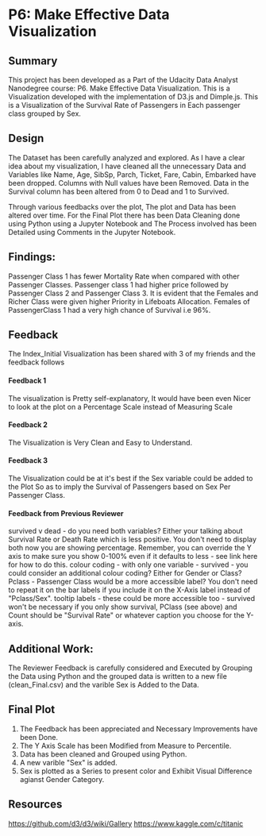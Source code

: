 # P6: Make Effective Data Visualization

## Summary
This project has been developed as a Part of the Udacity Data Analyst Nanodegree course: P6. Make Effective Data Visualization. This is a Visualization developed with the implementation of D3.js and Dimple.js. This is a Visualization of the Survival Rate of Passengers in Each passenger class grouped by Sex.


## Design
The Dataset has been carefully analyzed and explored. As I have a clear idea about my visualization, I have cleaned all the unnecessary Data and Variables like Name, Age, SibSp, Parch, Ticket, Fare, Cabin, Embarked have been dropped. Columns with Null values have been Removed. Data in the Survival column has been altered from 0 to Dead and 1 to Survived.

Through various feedbacks over the plot, The plot and Data has been altered over time. For the Final Plot there has been Data Cleaning done using Python using a Jupyter Notebook and The Process involved has been Detailed using Comments in the Jupyter Notebook.

## Findings:
Passenger Class 1 has fewer Mortality Rate when compared with other Passenger Classes. Passenger class 1 had higher price followed by Passenger Class 2 and Passenger Class 3. It is evident that the Females and Richer Class were given higher Priority in Lifeboats Allocation. Females of PassengerClass 1 had a very high chance of Survival i.e 96%.

## Feedback
The Index_Initial Visualization has been shared with 3 of my friends and the feedback follows
#### Feedback 1
The visualization is Pretty self-explanatory, It would have been even Nicer to look at the plot on a Percentage Scale instead of Measuring Scale

#### Feedback 2
The Visualization is Very Clean and Easy to Understand.

#### Feedback 3
The Visualization could be at it's best if the Sex variable could be added to the Plot So as to imply the Survival of Passengers based on Sex Per Passenger Class.

#### Feedback from Previous Reviewer
survived v dead - do you need both variables? Either your talking about Survival Rate or Death Rate which is less positive. You don't need to display both now you are showing percentage. Remember, you can override the Y axis to make sure you show 0-100% even if it defaults to less - see link here for how to do this.
colour coding - with only one variable - survived - you could consider an additional colour coding? Either for Gender or Class?
Pclass - Passenger Class would be a more accessible label? You don't need to repeat it on the bar labels if you include it on the X-Axis label instead of "Pclass/Sex".
tooltip labels - these could be more accessible too - survived won't be necessary if you only show survival, PClass (see above) and Count should be "Survival Rate" or whatever caption you choose for the Y-axis.

## Additional Work:
The Reviewer Feedback is carefully considered and Executed by Grouping the Data using Python and the grouped data is written to a new file (clean_Final.csv) and the varible Sex is Added to the Data.

## Final Plot
1. The Feedback has been appreciated and Necessary Improvements have been Done.
2. The Y Axis Scale has been Modified from Measure to Percentile.
3. Data has been cleaned and Grouped using Python.
4. A new varible "Sex" is added.
5. Sex is plotted as a Series to present color and Exhibit Visual Difference agianst Gender Category.

## Resources
https://github.com/d3/d3/wiki/Gallery
https://www.kaggle.com/c/titanic
